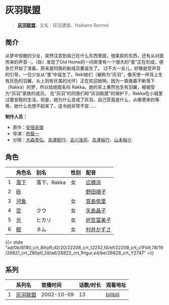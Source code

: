 # 灰羽联盟


> <u>**[灰羽联盟](http://bgm.tv/subject/893)**</u>，又名：灰羽連盟、Haibane Renmei

## 简介


从梦中惊醒的少女，突然注意到自己在什么东西里面，很柔软的东西，还有从对面传来的声音···。（砾）发现了Old Home的一间房里有一个很大的“茧”正在形成，便急忙开始了准备。原来是同族的新成员要诞生了。
过不大一会儿，好像是受声音的引导，一位少女从“茧”中诞生了。Reki她们（被称为“灰羽”，像天使一样背上生有灰色的羽翼，头上则有优美的光环）正在欢迎她呐。因为一直做着不断落下（Rakka）的梦，所以给她取名叫 Rakka。她的背上果然也生有羽翼，被接受为“灰羽”家族的成员。
在“灰羽”的同族们和“灰羽联盟”的保护下，Rakka在小城里过着安稳的生活。但是，她为什么变成了灰羽，自己究竟是什么，从哪里来的等等，她什么也想不起来了，这令她非常不安……

**制作人员：**
- 原作：[安倍吉俊](http://bgm.tv/person/203)
- 导演：[所智一](http://bgm.tv/person/700)
- 分镜：[大森贵弘](http://bgm.tv/person/654)、[岛津聪行](http://bgm.tv/person/21665)、[吉川浩司](http://bgm.tv/person/2304)、[岛津裕行](http://bgm.tv/person/11704)、[山本裕介](http://bgm.tv/person/1716)

## 角色

|     |   角色名   |   别名  | 性别 |  配音  |
|:--- |:------  |:----      |:---  |:--   |
| 1 | [落下](http://bgm.tv/character/8190) | 落下、Rakka | 女 | [広橋涼](http://bgm.tv/person/4165) |
| 2 | [砾](http://bgm.tv/character/22208) |  |  | [野田順子](http://bgm.tv/person/3905) |
| 3 | [河鱼](http://bgm.tv/character/22209) |  | 女 | [宮島依里](http://bgm.tv/person/5616) |
| 4 | [空](http://bgm.tv/character/26821) | クウ | 女 | [矢島晶子](http://bgm.tv/person/3829) |
| 5 | [光](http://bgm.tv/character/26822) | ヒカリ | 女 | [折笠富美子](http://bgm.tv/person/4042) |
| 6 | [眠](http://bgm.tv/character/26828) | ネム | 女 | [村井かずさ](http://bgm.tv/person/5069) |

{{< slide "ad/0b/8190_crt_8ihyR,d2/20/22208_crt_t2252,f4/ef/22209_crt_c1Fb9,78/19/26821_crt_Z80p0,2d/a6/26822_crt_1Hgur,e4/be/26828_crt_Y2747" >}}

## 系列

|     |   系列名   |   首播时间  | 话数/时长  | 观看地址 |
|:---  |:------    |:----      |:---       |:---  |
| 1 |[灰羽联盟](https://bgm.tv/subject/893)| 2002-10-09 | 13 | [bilibili](https://www.bilibili.com/bangumi/play/ss2074)  |



